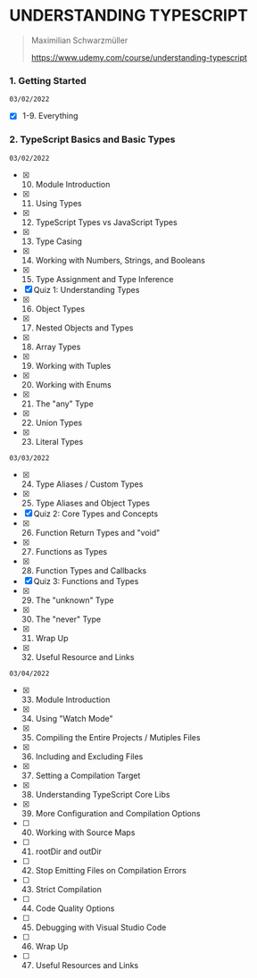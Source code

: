 # UNDERSTANDING TYPESCRIPT

> Maximilian Schwarzmüller
>
> https://www.udemy.com/course/understanding-typescript

### 1. Getting Started

`03/02/2022`

- [x] 1-9. Everything

### 2. TypeScript Basics and Basic Types

`03/02/2022`

- [x] 10. Module Introduction
- [x] 11. Using Types
- [x] 12. TypeScript Types vs JavaScript Types
- [x] 13. Type Casing
- [x] 14. Working with Numbers, Strings, and Booleans
- [x] 15. Type Assignment and Type Inference
- [x] Quiz 1: Understanding Types
- [x] 16. Object Types
- [x] 17. Nested Objects and Types
- [x] 18. Array Types
- [x] 19. Working with Tuples
- [x] 20. Working with Enums
- [x] 21. The "any" Type
- [x] 22. Union Types
- [x] 23. Literal Types

`03/03/2022`

- [x] 24. Type Aliases / Custom Types
- [x] 25. Type Aliases and Object Types
- [x] Quiz 2: Core Types and Concepts
- [x] 26. Function Return Types and "void"
- [x] 27. Functions as Types
- [x] 28. Function Types and Callbacks
- [x] Quiz 3: Functions and Types
- [x] 29. The "unknown" Type
- [x] 30. The "never" Type
- [x] 31. Wrap Up
- [x] 32. Useful Resource and Links

`03/04/2022`

- [x] 33. Module Introduction
- [x] 34. Using "Watch Mode"
- [x] 35. Compiling the Entire Projects / Mutiples Files
- [x] 36. Including and Excluding Files
- [x] 37. Setting a Compilation Target
- [x] 38. Understanding TypeScript Core Libs
- [x] 39. More Configuration and Compilation Options
- [ ] 40. Working with Source Maps
- [ ] 41. rootDir and outDir
- [ ] 42. Stop Emitting Files on Compilation Errors
- [ ] 43. Strict Compilation
- [ ] 44. Code Quality Options
- [ ] 45. Debugging with Visual Studio Code
- [ ] 46. Wrap Up
- [ ] 47. Useful Resources and Links
